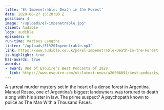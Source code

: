 ```yaml
---
title: 'El Impenetrable: Death in the Forest'
date: 2020-06-27 15:20:00 Z
position: 4
image: "/uploads/el-impenetrable.jpg"
client: Audible
logo: audible
episodes: 6
run-time: Various Lengths
listen: "/uploads/El%20Impenetrable.mp3"
link: https://www.audible.co.uk/pd/El-Impenetrable-Death-in-the-Forest-Audiobook/B0842SD2RZ
is-highlight: true
has-awards: true
awards:
- award: One of Esquire’s Best Podcasts of 2020
  link: https://www.esquire.com/uk/latest-news/a26086091/best-podcasts/
---
```


A surreal murder mystery set in the heart of a dense forest in Argentina. Manuel Roseo, one of Argentina’s biggest landowners was tortured to death along with his sister in law. The prime suspect? A psychopath known to police as The Man With a Thousand Faces.